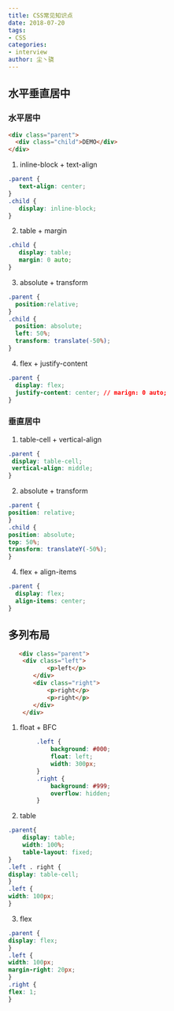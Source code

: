 ```yaml
---
title: CSS常见知识点
date: 2018-07-20
tags:
- CSS
categories: 
- interview
author: 尘丶骁
---
```


## 水平垂直居中
### 水平居中
```html
<div class="parent">
  <div class="child">DEMO</div>
</div>
```
1. inline-block + text-align
```css
.parent {
   text-align: center;
}
.child {
   display: inline-block;
}
```
2. table + margin
```css
.child {
   display: table;
   margin: 0 auto;
}
```
3. absolute + transform
```css
.parent {
  position:relative;
}
.child {
  position: absolute;
  left: 50%;
  transform: translate(-50%);
}
```
4. flex + justify-content
```css
.parent {
  display: flex;
  justify-content: center; // marign: 0 auto;
}
```
### 垂直居中
1. table-cell + vertical-align
```css
.parent {
 display: table-cell;
 vertical-align: middle;
}
```
2. absolute + transform
```css
.parent {
position: relative;
}
.child {
position: absolute;
top: 50%;
transform: translateY(-50%);
}
```
4. flex + align-items
```css
.parent {
  display: flex;
  align-items: center;
}
```

## 多列布局
```html
   <div class="parent">
    <div class="left">
           <p>left</p>
       </div>
       <div class="right">
           <p>right</p>
           <p>right</p>
       </div>
    </div>
```
1. float + BFC
```css
        .left {
            background: #000;
            float: left;
            width: 300px;
        }
        .right {
            background: #999;
            overflow: hidden;
        }
```
2. table
```css
.parent{
    display: table;
    width: 100%;
    table-layout: fixed;
}
.left . right {
display: table-cell;
}
.left {
width: 100px;
}
```
3. flex
```css
.parent {
display: flex;
}
.left {
width: 100px;
margin-right: 20px;
}
.right {
flex: 1;
}

```